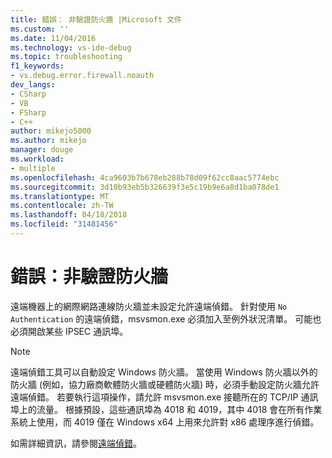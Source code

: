 ```yaml
---
title: 錯誤： 非驗證防火牆 |Microsoft 文件
ms.custom: ''
ms.date: 11/04/2016
ms.technology: vs-ide-debug
ms.topic: troubleshooting
f1_keywords:
- vs.debug.error.firewall.noauth
dev_langs:
- CSharp
- VB
- FSharp
- C++
author: mikejo5000
ms.author: mikejo
manager: douge
ms.workload:
- multiple
ms.openlocfilehash: 4ca9603b7b678eb288b78d09f62cc8aac5774ebc
ms.sourcegitcommit: 3d10b93eb5b326639f3e5c19b9e6a8d1ba078de1
ms.translationtype: MT
ms.contentlocale: zh-TW
ms.lasthandoff: 04/18/2018
ms.locfileid: "31481456"
---
```

# <a name="error-firewall-no-authentication"></a>錯誤：非驗證防火牆
遠端機器上的網際網路連線防火牆並未設定允許遠端偵錯。 針對使用 `No Authentication` 的遠端偵錯，msvsmon.exe 必須加入至例外狀況清單。 可能也必須開啟某些 IPSEC 通訊埠。  
  
> [!NOTE]
>  遠端偵錯工具可以自動設定 Windows 防火牆。 當使用 Windows 防火牆以外的防火牆 (例如，協力廠商軟體防火牆或硬體防火牆) 時，必須手動設定防火牆允許遠端偵錯。 若要執行這項操作，請允許 msvsmon.exe 接聽所在的 TCP/IP 通訊埠上的流量。 根據預設，這些通訊埠為 4018 和 4019，其中 4018 會在所有作業系統上使用，而 4019 僅在 Windows x64 上用來允許對 x86 處理序進行偵錯。  
  
 如需詳細資訊，請參閱[遠端偵錯](../debugger/remote-debugging.md)。